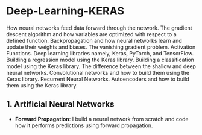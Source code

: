 # Deep-Learning-KERAS
How neural networks feed data forward through the network. The gradient descent algorithm and how variables are optimized with respect to a defined function. Backpropagation and how neural networks learn and update their weights and biases. The vanishing gradient problem. Activation Functions. Deep learning libraries namely, Keras, PyTorch, and TensorFlow. Building a regression model using the Keras library. Building a classification model using the Keras library. The difference between the shallow and deep neural networks. Convolutional networks and how to build them using the Keras library. Recurrent Neural Networks. Autoencoders and how to build them using the Keras library.

## 1. Artificial Neural Networks
- **Forward Propagation**:  I build a neural network from scratch and code how it performs predictions using forward propagation.
